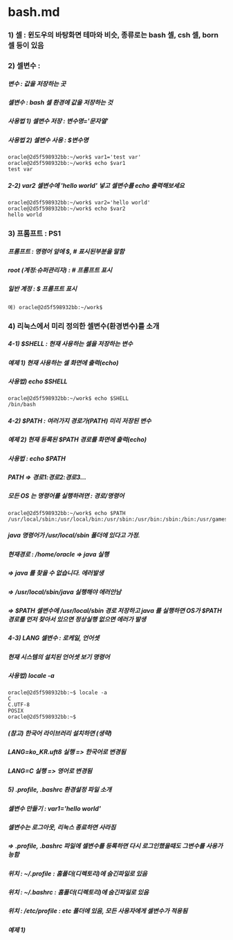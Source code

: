 # bash.md

### 1) 셀 : 윈도우의 바탕화면 테마와 비슷, 종류로는 bash 셀, csh 셀, born 셀 등이 있음

### 2) 셀변수 :

##### 변수 : 값을 저장하는 곳

##### 셀변수 : bash 셀 환경에 값을 저장하는 것

##### 사용법 1) 셀변수 저장 : 변수명='문자열'

##### 사용법 2) 셀변수 사용 : $변수명

    oracle@2d5f598932bb:~/work$ var1='test var'
    oracle@2d5f598932bb:~/work$ echo $var1
    test var

##### 2-2) var2 셀변수에 'hello world' 넣고 셀변수를 echo 출력해보세요

    oracle@2d5f598932bb:~/work$ var2='hello world'
    oracle@2d5f598932bb:~/work$ echo $var2
    hello world

### 3) 프롬프트 : PS1

##### 프롬프트 : 명령어 앞에 $, # 표시된부분을 말함

##### root (계정:슈퍼관리자) : # 프롬프트 표시

##### 일반 계정 : $ 프롬프트 표시

    예) oracle@2d5f598932bb:~/work$

### 4) 리눅스에서 미리 정의한 셀변수(환경변수)를 소개

##### 4-1) $SHELL : 현재 사용하는 셀을 저장하는 변수

##### 예제 1) 현재 사용하는 셀 화면에 출력(echo)

##### 사용법) echo $SHELL

    oracle@2d5f598932bb:~/work$ echo $SHELL
    /bin/bash

##### 4-2) $PATH : 여러가지 경로가(PATH) 미리 저장된 변수

##### 예제 2) 현재 등록된 $PATH 경로를 화면에 출력(echo)

##### 사용법 : echo $PATH

##### PATH => 경로1:경로2:경로3...

##### 모든 OS 는 명령어를 실행하려면 : 경로/명령어

    oracle@2d5f598932bb:~/work$ echo $PATH
    /usr/local/sbin:/usr/local/bin:/usr/sbin:/usr/bin:/sbin:/bin:/usr/games:/usr/local/games:/snap/bin

##### java 명령어가 /usr/local/sbin 폴더에 있다고 가정.

##### 현재경로 : /home/oracle => java 실행

##### => java 를 찾을 수 없습니다. 에러발생

##### => /usr/local/sbin/java 실행해야 에러안남

##### => $PATH 셀변수에 /usr/local/sbin 경로 저장하고 java 를 실행하면 OS가 $PATH 경로를 먼저 찾아서 있으면 정상실행 없으면 에러가 발생

##### 4-3) LANG 셀변수 : 로케일, 언어셋

##### 현재 시스템의 설치된 언어셋 보기 명령어

##### 사용법) locale -a

    oracle@2d5f598932bb:~$ locale -a
    C
    C.UTF-8
    POSIX
    oracle@2d5f598932bb:~$

##### (참고) 한국어 라이브러리 설치하면 (생략)

##### LANG=ko_KR.uft8 실행 => 한국어로 변경됨

##### LANG=C 실행 => 영어로 변경됨

##### 5) .profile, .bashrc 환경설정 파일 소개

##### 셀변수 만들기 : var1='hello world'

##### 셀변수는 로그아웃, 리눅스 종료하면 사라짐

##### => .profile, .bashrc 파일에 셀변수를 등록하면 다시 로그인했을때도 그변수를 사용가능함

##### 위치 : ~/.profile : 홈폴더(디렉토리)에 숨긴파일로 있음

##### 위치 : ~/.bashrc : 홈폴더(디렉토리)에 숨긴파일로 있음

##### 위치 : /etc/profile : etc 폴더에 있음, 모든 사용자에게 셀변수가 적용됨

##### 예제 1)
